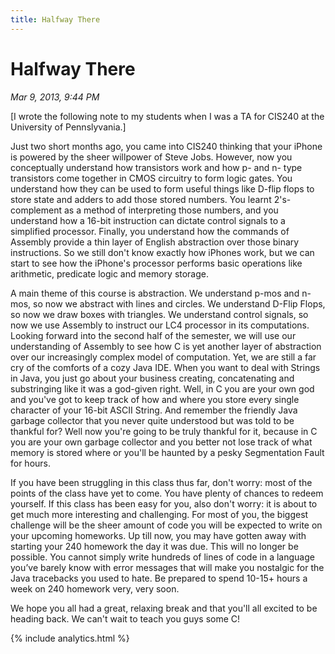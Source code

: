 ```yaml
---
title: Halfway There
---
```


# Halfway There

_Mar 9, 2013, 9:44 PM_ 

[I wrote the following note to my students when I was a TA for CIS240 at the University of Pennslyvania.]

Just two short months ago, you came into CIS240 thinking that your iPhone is powered by the sheer willpower of Steve Jobs. However, now you conceptually understand how transistors work and how p- and n- type transistors come together in CMOS circuitry to form logic gates. You understand how they can be used to form useful things like D-flip flops to store state and adders to add those stored numbers. You learnt 2's-complement as a method of interpreting those numbers, and you understand how a 16-bit instruction can dictate control signals to a simplified processor. Finally, you understand how the commands of Assembly provide a thin layer of English abstraction over those binary instructions. So we still don't know exactly how iPhones work, but we can start to see how the iPhone's processor performs basic operations like arithmetic, predicate logic and memory storage.

A main theme of this course is abstraction. We understand p-mos and n-mos, so now we abstract with lines and circles. We understand D-Flip Flops, so now we draw boxes with triangles. We understand control signals, so now we use Assembly to instruct our LC4 processor in its computations. Looking forward into the second half of the semester, we will use our understanding of Assembly to see how C is yet another layer of abstraction over our increasingly complex model of computation. Yet, we are still a far cry of the comforts of a cozy Java IDE. When you want to deal with Strings in Java, you just go about your business creating, concatenating and substringing like it was a god-given right. Well, in C you are your own god and you've got to keep track of how and where you store every single character of your 16-bit ASCII String. And remember the friendly Java garbage collector that you never quite understood but was told to be thankful for? Well now you're going to be truly thankful for it, because in C you are your own garbage collector and you better not lose track of what memory is stored where or you'll be haunted by a pesky Segmentation Fault for hours.

If you have been struggling in this class thus far, don't worry: most of the points of the class have yet to come. You have plenty of chances to redeem yourself. If this class has been easy for you, also don't worry: it is about to get much more interesting and challenging. For most of you, the biggest challenge will be the sheer amount of code you will be expected to write on your upcoming homeworks. Up till now, you may have gotten away with starting your 240 homework the day it was due. This will no longer be possible. You cannot simply write hundreds of lines of code in a language you’ve barely know with error messages that will make you nostalgic for the Java tracebacks you used to hate. Be prepared to spend 10-15+ hours a week on 240 homework very, very soon.

We hope you all had a great, relaxing break and that you'll all excited to be heading back. We can't wait to teach you guys some C! 

{% include analytics.html %}

